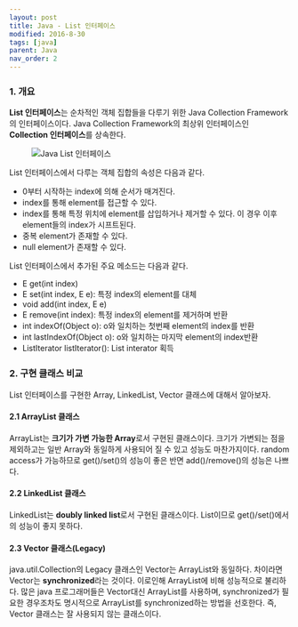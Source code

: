 ```yaml
---
layout: post
title: Java - List 인터페이스
modified: 2016-8-30
tags: [java]
parent: Java
nav_order: 2
---
```



### 1. 개요 

**List 인터페이스**는 순차적인 객체 집합들을 다루기 위한 Java Collection Framework의 인터페이스이다. Java Collection Framework의 최상위 인터페이스인 **Collection 인터페이스**를 상속한다. 

<figure>
	<img src="http://javaconceptoftheday.com/wp-content/uploads/2014/11/ListInterface.png" alt="Java List 인터페이스">
</figure>

List 인터페이스에서 다루는 객체 집합의 속성은 다음과 같다. 

- 0부터 시작하는 index에 의해 순서가 매겨진다. 
- index를 통해 element를 접근할 수 있다. 
- index를 통해 특정 위치에 element를 삽입하거나 제거할 수 있다. 이 경우 이후 element들의 index가 시프트된다. 
- 중복 element가 존재할 수 있다. 
- null element가 존재할 수 있다. 

List 인터페이스에서 추가된 주요 메소드는 다음과 같다. 

- E get(int index)
- E set(int index, E e): 특정 index의 element를 대체
- void add(int index, E e)
- E remove(int index): 특정 index의 element를 제거하며 반환
- int indexOf(Object o): o와 일치하는 첫번째 element의 index를 반환
- int lastIndexOf(Object o): o와 일치하는 마지막 element의 index반환
- ListIterator<E> listIterator(): List interator 획득

### 2. 구현 클래스 비교

List 인터페이스를 구현한 Array, LinkedList, Vector 클래스에 대해서 알아보자. 
 
#### 2.1 ArrayList 클래스

ArrayList는 **크기가 가변 가능한 Array**로서 구현된 클래스이다. 크기가 가변되는 점을 제외하고는 일반 Array와 동일하게 사용되어 질 수 있고 성능도 마찬가지이다. random access가 가능하므로 get()/set()의 성능이 좋은 반면 add()/remove()의 성능은 나쁘다. 

#### 2.2 LinkedList 클래스

LinkedList는 **doubly linked list**로서 구현된 클래스이다. List이므로 get()/set()에서의 성능이 좋지 못하다. 

#### 2.3 Vector 클래스(Legacy)

java.util.Collection의 Legacy 클래스인 Vector는 ArrayList와 동일하다. 차이라면 Vector는 **synchronized**라는 것이다. 이로인해 ArrayList에 비해 성능적으로 불리하다. 많은 java 프로그래머들은 Vector대신 ArrayList를 사용하며, synchronized가 필요한 경우조차도 명시적으로 ArrayList를 synchronized하는 방법을 선호한다. 즉, Vector 클래스는 잘 사용되지 않는 클래스이다. 
